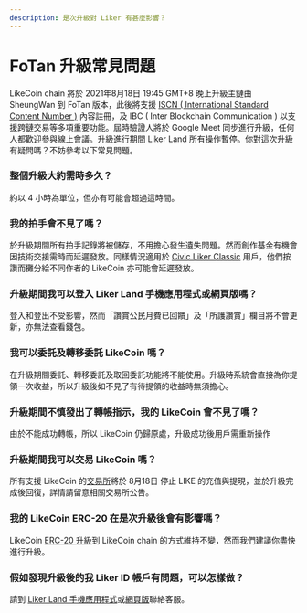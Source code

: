 ```yaml
---
description: 是次升級對 Liker 有甚麼影響？
---
```


# FoTan 升級常見問題

LikeCoin chain 將於 2021年8月18日 19:45 GMT+8 晚上升級主鏈由 SheungWan 到 FoTan 版本，此後將支援 [ISCN \( International Standard Content Number \)](../decentralized-publishing/what-is-iscn.md) 內容註冊，及 IBC \( Inter Blockchain Communication \) 以支援跨鏈交易等多項重要功能。屆時驗證人將於 Google Meet 同步進行升級，任何人都歡迎參與線上會議。升級進行期間 Liker Land 所有操作暫停。你對這次升級有疑問嗎？不妨參考以下常見問題。

### 整個升級大約需時多久？

約以 4 小時為單位，但亦有可能會超過這時間。

### 我的拍手會不見了嗎？

於升級期間所有拍手記錄將被儲存，不用擔心發生遺失問題。然而創作基金有機會因技術交接需時而延遲發放。同樣情況適用於 [Civic Liker Classic](../../user-guide/civic-liker/) 用戶，他們按讚而攤分給不同作者的 LikeCoin 亦可能會延遲發放。

### 升級期間我可以登入 Liker Land 手機應用程式或網頁版嗎？

登入和登出不受影響，然而「讚賞公民月費已回饋」及「所護讚賞」欄目將不會更新，亦無法查看錢包。

### 我可以委託及轉移委託 LikeCoin 嗎？

在升級期間委託、轉移委託及取回委託功能將不能使用。升級時系統會直接為你提領一次收益，所以升級後如不見了有待提領的收益時無須擔心。

### 升級期間不慎發出了轉帳指示，我的 LikeCoin 會不見了嗎？

由於不能成功轉帳，所以 LikeCoin 仍歸原處，升級成功後用戶需重新操作

### 升級期間我可以交易 LikeCoin 嗎？

所有支援 LikeCoin 的[交易所](../trade/)將於 8月18日 停止 LIKE 的充值與提現，並於升級完成後回復，詳情請留意相關交易所公告。

### 我的 LikeCoin ERC-20 在是次升級後會有影響嗎？

LikeCoin [ERC-20 升級](migration/)到 LikeCoin chain 的方式維持不變，然而我們建議你盡快進行升級。

### 假如發現升級後的我 Liker ID 帳戶有問題，可以怎樣做？

請到 [Liker Land 手機應用程式](https://liker.land/getapp)或[網頁版](https://liker.land/)聯絡客服。

